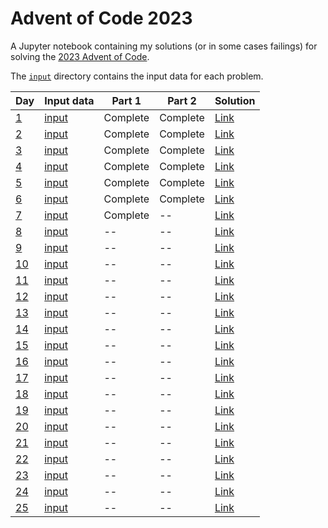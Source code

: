 # Advent of Code 2023

A Jupyter notebook containing my solutions (or in some cases failings)
for solving the [2023 Advent of Code](https://adventofcode.com/2023).

The [`input`](input) directory contains the input data for each problem.

| Day | Input data | Part 1 | Part 2 | Solution |
| --- | ---------- | ------ | ------ | -------- |
| [1](https://adventofcode.com/2023/day/1) | [input](input/day1input.txt) | Complete | Complete | [Link](https://nbviewer.org/github/mattpitkin/AdventOfCode/blob/main/2023/AdventOfCode2023.ipynb#Day-1) |
| [2](https://adventofcode.com/2023/day/2) | [input](input/day2input.txt) | Complete | Complete | [Link](https://nbviewer.org/github/mattpitkin/AdventOfCode/blob/main/2023/AdventOfCode2023.ipynb#Day-2) |
| [3](https://adventofcode.com/2023/day/3) | [input](input/day3input.txt) | Complete | Complete | [Link](https://nbviewer.org/github/mattpitkin/AdventOfCode/blob/main/2023/AdventOfCode2023.ipynb#Day-3) |
| [4](https://adventofcode.com/2023/day/4) | [input](input/day4input.txt) | Complete | Complete | [Link](https://nbviewer.org/github/mattpitkin/AdventOfCode/blob/main/2023/AdventOfCode2023.ipynb#Day-4) |
| [5](https://adventofcode.com/2023/day/5) | [input](input/day5input.txt) | Complete | Complete | [Link](https://nbviewer.org/github/mattpitkin/AdventOfCode/blob/main/2023/AdventOfCode2023.ipynb#Day-5) |
| [6](https://adventofcode.com/2023/day/6) | [input](input/day6input.txt) | Complete | Complete | [Link](https://nbviewer.org/github/mattpitkin/AdventOfCode/blob/main/2023/AdventOfCode2023.ipynb#Day-6) |
| [7](https://adventofcode.com/2023/day/7) | [input](input/day7input.txt) | Complete | -- | [Link](https://nbviewer.org/github/mattpitkin/AdventOfCode/blob/main/2023/AdventOfCode2023.ipynb#Day-7) |
| [8](https://adventofcode.com/2023/day/8) | [input](input/day8input.txt) | -- | -- | [Link](https://nbviewer.org/github/mattpitkin/AdventOfCode/blob/main/2023/AdventOfCode2023.ipynb#Day-8) |
| [9](https://adventofcode.com/2023/day/9) | [input](input/day9input.txt) | -- | -- | [Link](https://nbviewer.org/github/mattpitkin/AdventOfCode/blob/main/2023/AdventOfCode2023.ipynb#Day-9) |
| [10](https://adventofcode.com/2023/day/10) | [input](input/day10input.txt) | -- | -- | [Link](https://nbviewer.org/github/mattpitkin/AdventOfCode/blob/main/2023/AdventOfCode2023.ipynb#Day-10) |
| [11](https://adventofcode.com/2023/day/11) | [input](input/day11input.txt) | -- | -- | [Link](https://nbviewer.org/github/mattpitkin/AdventOfCode/blob/main/2023/AdventOfCode2023.ipynb#Day-11) |
| [12](https://adventofcode.com/2023/day/12) | [input](input/day12input.txt) | -- | -- | [Link](https://nbviewer.org/github/mattpitkin/AdventOfCode/blob/main/2023/AdventOfCode2023.ipynb#Day-12) |
| [13](https://adventofcode.com/2023/day/13) | [input](input/day13input.txt) | -- | -- | [Link](https://nbviewer.org/github/mattpitkin/AdventOfCode/blob/main/2023/AdventOfCode2023.ipynb#Day-13) |
| [14](https://adventofcode.com/2023/day/14) | [input](input/day14input.txt) | -- | -- | [Link](https://nbviewer.org/github/mattpitkin/AdventOfCode/blob/main/2023/AdventOfCode2023.ipynb#Day-14) |
| [15](https://adventofcode.com/2023/day/15) | [input](input/day15input.txt) | -- | -- | [Link](https://nbviewer.org/github/mattpitkin/AdventOfCode/blob/main/2023/AdventOfCode2023.ipynb#Day-15) |
| [16](https://adventofcode.com/2023/day/16) | [input](input/day16input.txt) | -- | -- | [Link](https://nbviewer.org/github/mattpitkin/AdventOfCode/blob/main/2023/AdventOfCode2023.ipynb#Day-16) |
| [17](https://adventofcode.com/2023/day/17) | [input](input/day17input.txt) | -- | -- | [Link](https://nbviewer.org/github/mattpitkin/AdventOfCode/blob/main/2023/AdventOfCode2023.ipynb#Day-17) |
| [18](https://adventofcode.com/2023/day/18) | [input](input/day18input.txt) | -- | -- | [Link](https://nbviewer.org/github/mattpitkin/AdventOfCode/blob/main/2023/AdventOfCode2023.ipynb#Day-18) |
| [19](https://adventofcode.com/2023/day/19) | [input](input/day19input.txt) | -- | -- | [Link](https://nbviewer.org/github/mattpitkin/AdventOfCode/blob/main/2023/AdventOfCode2023.ipynb#Day-19) |
| [20](https://adventofcode.com/2023/day/20) | [input](input/day20input.txt) | -- | -- | [Link](https://nbviewer.org/github/mattpitkin/AdventOfCode/blob/main/2023/AdventOfCode2023.ipynb#Day-20) |
| [21](https://adventofcode.com/2023/day/21) | [input](input/day21input.txt) | -- | -- | [Link](https://nbviewer.org/github/mattpitkin/AdventOfCode/blob/main/2023/AdventOfCode2023.ipynb#Day-21) |
| [22](https://adventofcode.com/2023/day/22) | [input](input/day22input.txt) | -- | -- | [Link](https://nbviewer.org/github/mattpitkin/AdventOfCode/blob/main/2023/AdventOfCode2023.ipynb#Day-22) |
| [23](https://adventofcode.com/2023/day/23) | [input](input/day23input.txt) | -- | -- | [Link](https://nbviewer.org/github/mattpitkin/AdventOfCode/blob/main/2023/AdventOfCode2023.ipynb#Day-23) |
| [24](https://adventofcode.com/2023/day/24) | [input](input/day24input.txt) | -- | -- | [Link](https://nbviewer.org/github/mattpitkin/AdventOfCode/blob/main/2023/AdventOfCode2023.ipynb#Day-24) |
| [25](https://adventofcode.com/2023/day/25) | [input](input/day25input.txt) | -- | -- | [Link](https://nbviewer.org/github/mattpitkin/AdventOfCode/blob/main/2023/AdventOfCode2023.ipynb#Day-25) |
